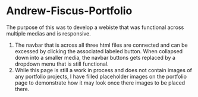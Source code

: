 # Andrew-Fiscus-Portfolio

The purpose of this was to develop a webiste that was functional across multiple medias and is responsive.

1. The navbar that is across all three html files are connected and can be excessed by clicking the associated labeled button. When collapsed down into a smaller media, the navbar buttons gets replaced by a dropdown menu that is still functional.
2. While this page is still a work in process and does not contain images of any portfolio projects, I have filled placeholder images on the portfolio page to demonstrate how it may look once there images to be placed there.
   <link img src="Screenshot-of-Portfolio-Gallery.png" alt="screenshotOfPortfolioGallery"
